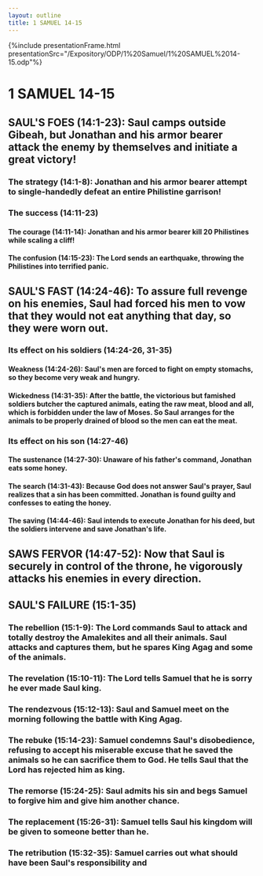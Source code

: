 ```yaml
---
layout: outline
title: 1 SAMUEL 14-15
---
```

{%include presentationFrame.html presentationSrc="/Expository/ODP/1%20Samuel/1%20SAMUEL%2014-15.odp"%}

# 1 SAMUEL 14-15 
## SAUL\'S FOES (14:1-23): Saul camps outside Gibeah, but Jonathan and his armor bearer attack the enemy by themselves and initiate a great victory! 
###  The strategy (14:1-8): Jonathan and his armor bearer attempt to single-handedly defeat an entire Philistine garrison! 
###  The success (14:11-23) 
####  The courage (14:11-14): Jonathan and his armor bearer kill 20 Philistines while scaling a cliff! 
####  The confusion (14:15-23): The Lord sends an earthquake, throwing the Philistines into terrified panic. 
## SAUL\'S FAST (14:24-46): To assure full revenge on his enemies, Saul had forced his men to vow that they would not eat anything that day, so they were worn out. 
###  Its effect on his soldiers (14:24-26, 31-35) 
####  Weakness (14:24-26): Saul\'s men are forced to fight on empty stomachs, so they become very weak and hungry. 
####  Wickedness (14:31-35): After the battle, the victorious but famished soldiers butcher the captured animals, eating the raw meat, blood and all, which is forbidden under the law of Moses. So Saul arranges for the animals to be properly drained of blood so the men can eat the meat. 
###  Its effect on his son (14:27-46) 
####  The sustenance (14:27-30): Unaware of his father\'s command, Jonathan eats some honey. 
####  The search (14:31-43): Because God does not answer Saul\'s prayer, Saul realizes that a sin has been committed. Jonathan is found guilty and confesses to eating the honey. 
####  The saving (14:44-46): Saul intends to execute Jonathan for his deed, but the soldiers intervene and save Jonathan\'s life. 
## SAWS FERVOR (14:47-52): Now that Saul is securely in control of the throne, he vigorously attacks his enemies in every direction. 
## SAUL\'S FAILURE (15:1-35) 
###  The rebellion (15:1-9): The Lord commands Saul to attack and totally destroy the Amalekites and all their animals. Saul attacks and captures them, but he spares King Agag and some of the animals. 
###  The revelation (15:10-11): The Lord tells Samuel that he is sorry he ever made Saul king. 
###  The rendezvous (15:12-13): Saul and Samuel meet on the morning following the battle with King Agag. 
###  The rebuke (15:14-23): Samuel condemns Saul\'s disobedience, refusing to accept his miserable excuse that he saved the animals so he can sacrifice them to God. He tells Saul that the Lord has rejected him as king. 
###  The remorse (15:24-25): Saul admits his sin and begs Samuel to forgive him and give him another chance. 
###  The replacement (15:26-31): Samuel tells Saul his kingdom will be given to someone better than he. 
###  The retribution (15:32-35): Samuel carries out what should have been Saul\'s responsibility and 
